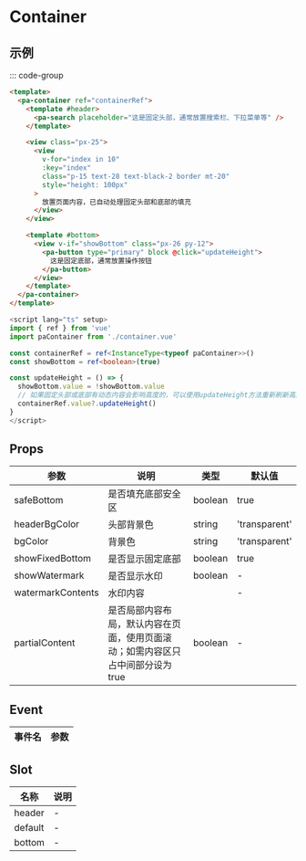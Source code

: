 # Container

## 示例

<!--codes start-->

::: code-group

```html [template]
<template>
  <pa-container ref="containerRef">
    <template #header>
      <pa-search placeholder="这是固定头部，通常放置搜索栏、下拉菜单等" />
    </template>

    <view class="px-25">
      <view
        v-for="index in 10"
        :key="index"
        class="p-15 text-28 text-black-2 border mt-20"
        style="height: 100px"
      >
        放置页面内容，已自动处理固定头部和底部的填充
      </view>
    </view>

    <template #bottom>
      <view v-if="showBottom" class="px-26 py-12">
        <pa-button type="primary" block @click="updateHeight">
          这是固定底部，通常放置操作按钮
        </pa-button>
      </view>
    </template>
  </pa-container>
</template>
```
```ts [script]
<script lang="ts" setup>
import { ref } from 'vue'
import paContainer from './container.vue'

const containerRef = ref<InstanceType<typeof paContainer>>()
const showBottom = ref<boolean>(true)

const updateHeight = () => {
  showBottom.value = !showBottom.value
  // 如果固定头部或底部有动态内容会影响高度的，可以使用updateHeight方法重新刷新高度，防止多余填充留白
  containerRef.value?.updateHeight()
}
</script>
```

<!--codes end-->

## Props

<!--props start-->

| 参数 | 说明 | 类型 | 默认值 |
| --- | ----- | --- | --- |
| safeBottom | 是否填充底部安全区 | boolean |  true |
| headerBgColor | 头部背景色 | string |  'transparent' |
| bgColor | 背景色 | string |  'transparent' |
| showFixedBottom | 是否显示固定底部 | boolean |  true |
| showWatermark | 是否显示水印 | boolean | - |
| watermarkContents | 水印内容 |  | - |
| partialContent | 是否局部内容布局，默认内容在页面，使用页面滚动；如需内容区只占中间部分设为true | boolean | - |

<!--props end-->

## Event

<!--event start-->

| 事件名 | 参数 |
| --- | --- |


<!--event end-->

## Slot

<!--slot start-->

| 名称 | 说明 |
| --- | --- |
| header | - |
| default | - |
| bottom | - |

<!--slot end-->

